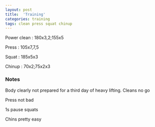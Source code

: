 ```yaml
---
layout: post
title:  'Training'
categories: training
tags: clean press squat chinup
---
```


Power clean :   180x3,2;155x5

Press   :   105x7,7,5

Squat   :   185x5x3

Chinup  :   70x2;75x2x3

### Notes

Body clearly not prepared for a third day of heavy lifting. Cleans no go

Press not bad

1s pause squats

Chins pretty easy
